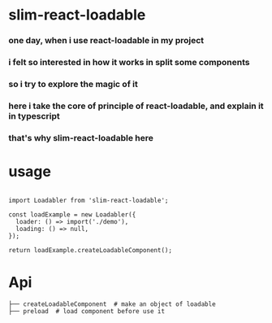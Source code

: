 # slim-react-loadable
### one day, when i use react-loadable in my project 
### i felt so interested in how it works in split some components
### so i try to explore the magic of it
### here i take the core of principle of react-loadable, and explain it in typescript
### that's why slim-react-loadable here
# usage
```

import Loadabler from 'slim-react-loadable';

const loadExample = new Loadabler({
  loader: () => import('./demo'),
  loading: () => null,
});

return loadExample.createLoadableComponent();

```

# Api
```
├── createLoadableComponent  # make an object of loadable               
├── preload  # load component before use it
  
```